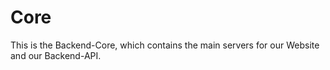 # Core
This is the Backend-Core, which contains the main servers for our Website and our Backend-API.